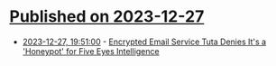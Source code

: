 # [Published on 2023-12-27](index.md)

* [2023-12-27, 19:51:00](https://soylentnews.org/article.pl?sid=23/12/26/2113219&from=rss) - [Encrypted Email Service Tuta Denies It's a 'Honeypot' for Five Eyes Intelligence](https://soylentnews.org/article.pl?sid=23/12/26/2113219&from=rss)
